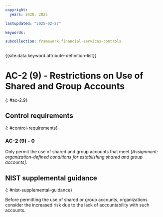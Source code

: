 ```yaml
---
copyright:
  years: 2020, 2025

lastupdated: "2025-02-27"

keywords:

subcollection: framework-financial-services-controls
---
```


{{site.data.keyword.attribute-definition-list}}

# AC-2 (9) -  Restrictions on Use of Shared and Group Accounts
{: #ac-2.9}

## Control requirements
{: #control-requirements}



### AC-2 (9) - 0


Only permit the use of shared and group accounts that meet _[Assignment: organization-defined conditions for establishing shared and group accounts]_.












## NIST supplemental guidance
{: #nist-supplemental-guidance}

Before permitting the use of shared or group accounts, organizations consider the increased risk due to the lack of accountability with such accounts.
